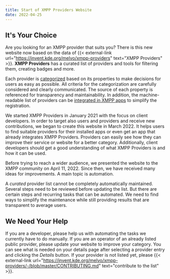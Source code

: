 ```yaml
---
title: Start of XMPP Providers Website
date: 2022-04-25
---
```


## It's Your Choice

Are you looking for an XMPP provider that suits you?
There is this new website now based on the data of {{< external-link url="https://invent.kde.org/melvo/xmpp-providers" text="XMPP Providers" >}}.
**XMPP Providers** has a curated list of providers and tools for filtering them, creating badges and more.

Each provider is [categorized](/faq/#why-do-we-collect-and-categorize-providers) based on its properties to make decisions for users as easy as possible.
All criteria for the categorization are carefully considered and clearly communicated.
The source of each property is referenced for transparency and maintainability.
In addition, the machine-readable list of providers can be [integrated in XMPP apps](/apps/) to simplify the registration.

We started XMPP Providers in January 2021 with the focus on client developers.
In order to target also users and providers and receive new contributions, we began to create this website in March 2022.
It helps users to find suitable providers for their installed apps or even get an app that already integrates XMPP Providers.
Providers can easily see how they can improve their service or website for a better category.
Additionally, client developers should get a good understanding of what XMPP Providers is and how it can be used.

Before trying to reach a wider audience, we presented the website to the XMPP community on April 11, 2022.
Since then, we have received many ideas for improvements.
A main topic is automation.

A *curated* provider list cannot be completely automatically maintained.
Several steps need to be reviewed before updating the list.
But there are certain steps and recurring tasks that can be automated.
We need to find ways to simplify the maintenance while still providing results that are transparent to average users.

## We Need Your Help

If you are a developer, please help us with automating the tasks we currently have to do manually.
If you are an operator of an already listed public provider, please update your website to improve your category.
You can see what is needed on your details page after selecting a provider entry and clicking the *Details* button.
If your provider is not listed yet, please {{< external-link url="https://invent.kde.org/melvo/xmpp-providers/-/blob/master/CONTRIBUTING.md" text="contribute to the list" >}}.
